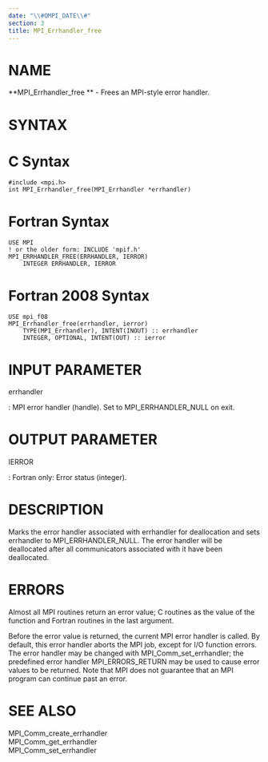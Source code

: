 ```yaml
---
date: "\\#OMPI_DATE\\#"
section: 3
title: MPI_Errhandler_free
---
```


NAME
====

**MPI_Errhandler_free ** - Frees an MPI-style error handler.

SYNTAX
======

C Syntax
========

    #include <mpi.h>
    int MPI_Errhandler_free(MPI_Errhandler *errhandler)

Fortran Syntax
==============

    USE MPI
    ! or the older form: INCLUDE 'mpif.h'
    MPI_ERRHANDLER_FREE(ERRHANDLER, IERROR)
    	INTEGER	ERRHANDLER, IERROR

Fortran 2008 Syntax
===================

    USE mpi_f08
    MPI_Errhandler_free(errhandler, ierror)
    	TYPE(MPI_Errhandler), INTENT(INOUT) :: errhandler
    	INTEGER, OPTIONAL, INTENT(OUT) :: ierror

INPUT PARAMETER
===============

errhandler

:   MPI error handler (handle). Set to MPI_ERRHANDLER_NULL on exit.

OUTPUT PARAMETER
================

IERROR

:   Fortran only: Error status (integer).

DESCRIPTION
===========

Marks the error handler associated with errhandler for deallocation and
sets errhandler to MPI_ERRHANDLER_NULL. The error handler will be
deallocated after all communicators associated with it have been
deallocated.

ERRORS
======

Almost all MPI routines return an error value; C routines as the value
of the function and Fortran routines in the last argument.

Before the error value is returned, the current MPI error handler is
called. By default, this error handler aborts the MPI job, except for
I/O function errors. The error handler may be changed with
MPI_Comm_set_errhandler; the predefined error handler MPI_ERRORS_RETURN
may be used to cause error values to be returned. Note that MPI does not
guarantee that an MPI program can continue past an error.

SEE ALSO
========

MPI_Comm_create_errhandler\
MPI_Comm_get_errhandler\
MPI_Comm_set_errhandler
